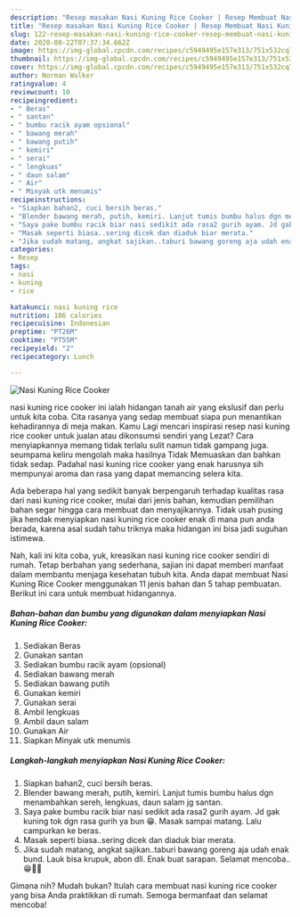 ```yaml
---
description: "Resep masakan Nasi Kuning Rice Cooker | Resep Membuat Nasi Kuning Rice Cooker Yang Sedap"
title: "Resep masakan Nasi Kuning Rice Cooker | Resep Membuat Nasi Kuning Rice Cooker Yang Sedap"
slug: 122-resep-masakan-nasi-kuning-rice-cooker-resep-membuat-nasi-kuning-rice-cooker-yang-sedap
date: 2020-08-22T07:37:34.662Z
image: https://img-global.cpcdn.com/recipes/c5949495e157e313/751x532cq70/nasi-kuning-rice-cooker-foto-resep-utama.jpg
thumbnail: https://img-global.cpcdn.com/recipes/c5949495e157e313/751x532cq70/nasi-kuning-rice-cooker-foto-resep-utama.jpg
cover: https://img-global.cpcdn.com/recipes/c5949495e157e313/751x532cq70/nasi-kuning-rice-cooker-foto-resep-utama.jpg
author: Norman Walker
ratingvalue: 4
reviewcount: 10
recipeingredient:
- " Beras"
- " santan"
- " bumbu racik ayam opsional"
- " bawang merah"
- " bawang putih"
- " kemiri"
- " serai"
- " lengkuas"
- " daun salam"
- " Air"
- " Minyak utk menumis"
recipeinstructions:
- "Siapkan bahan2, cuci bersih beras."
- "Blender bawang merah, putih, kemiri. Lanjut tumis bumbu halus dgn menambahkan sereh, lengkuas, daun salam jg santan."
- "Saya pake bumbu racik biar nasi sedikit ada rasa2 gurih ayam. Jd gak kuning tok dgn rasa gurih ya bun 😁. Masak sampai matang. Lalu campurkan ke beras."
- "Masak seperti biasa..sering dicek dan diaduk biar merata."
- "Jika sudah matang, angkat sajikan..taburi bawang goreng aja udah enak bund. Lauk bisa krupuk, abon dll. Enak buat sarapan. Selamat mencoba..😁👩‍🍳"
categories:
- Resep
tags:
- nasi
- kuning
- rice

katakunci: nasi kuning rice 
nutrition: 186 calories
recipecuisine: Indonesian
preptime: "PT26M"
cooktime: "PT55M"
recipeyield: "2"
recipecategory: Lunch

---
```



![Nasi Kuning Rice Cooker](https://img-global.cpcdn.com/recipes/c5949495e157e313/751x532cq70/nasi-kuning-rice-cooker-foto-resep-utama.jpg)


nasi kuning rice cooker ini ialah hidangan tanah air yang ekslusif dan perlu untuk kita coba. Cita rasanya yang sedap membuat siapa pun menantikan kehadirannya di meja makan.
Kamu Lagi mencari inspirasi resep nasi kuning rice cooker untuk jualan atau dikonsumsi sendiri yang Lezat? Cara menyiapkannya memang tidak terlalu sulit namun tidak gampang juga. seumpama keliru mengolah maka hasilnya Tidak Memuaskan dan bahkan tidak sedap. Padahal nasi kuning rice cooker yang enak harusnya sih mempunyai aroma dan rasa yang dapat memancing selera kita.



Ada beberapa hal yang sedikit banyak berpengaruh terhadap kualitas rasa dari nasi kuning rice cooker, mulai dari jenis bahan, kemudian pemilihan bahan segar hingga cara membuat dan menyajikannya. Tidak usah pusing jika hendak menyiapkan nasi kuning rice cooker enak di mana pun anda berada, karena asal sudah tahu triknya maka hidangan ini bisa jadi suguhan istimewa.


Nah, kali ini kita coba, yuk, kreasikan nasi kuning rice cooker sendiri di rumah. Tetap berbahan yang sederhana, sajian ini dapat memberi manfaat dalam membantu menjaga kesehatan tubuh kita. Anda dapat membuat Nasi Kuning Rice Cooker menggunakan 11 jenis bahan dan 5 tahap pembuatan. Berikut ini cara untuk membuat hidangannya.

<!--inarticleads1-->

##### Bahan-bahan dan bumbu yang digunakan dalam menyiapkan Nasi Kuning Rice Cooker:

1. Sediakan  Beras
1. Gunakan  santan
1. Sediakan  bumbu racik ayam (opsional)
1. Sediakan  bawang merah
1. Sediakan  bawang putih
1. Gunakan  kemiri
1. Gunakan  serai
1. Ambil  lengkuas
1. Ambil  daun salam
1. Gunakan  Air
1. Siapkan  Minyak utk menumis




<!--inarticleads2-->

##### Langkah-langkah menyiapkan Nasi Kuning Rice Cooker:

1. Siapkan bahan2, cuci bersih beras.
1. Blender bawang merah, putih, kemiri. Lanjut tumis bumbu halus dgn menambahkan sereh, lengkuas, daun salam jg santan.
1. Saya pake bumbu racik biar nasi sedikit ada rasa2 gurih ayam. Jd gak kuning tok dgn rasa gurih ya bun 😁. Masak sampai matang. Lalu campurkan ke beras.
1. Masak seperti biasa..sering dicek dan diaduk biar merata.
1. Jika sudah matang, angkat sajikan..taburi bawang goreng aja udah enak bund. Lauk bisa krupuk, abon dll. Enak buat sarapan. Selamat mencoba..😁👩‍🍳




Gimana nih? Mudah bukan? Itulah cara membuat nasi kuning rice cooker yang bisa Anda praktikkan di rumah. Semoga bermanfaat dan selamat mencoba!
